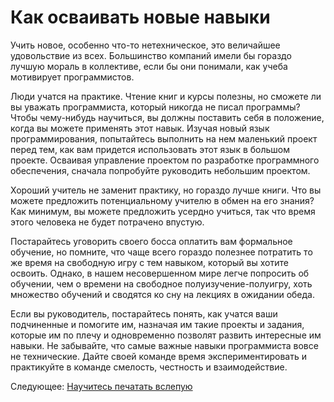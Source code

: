 # Как осваивать новые навыки
[//]: # (Version:1.0.0)
Учить новое, особенно что-то нетехническое, это величайшее удовольствие из всех. Большинство компаний имели бы гораздо лучшую мораль в коллективе, если бы они понимали, как учеба мотивирует программистов.

Люди учатся на практике. Чтение книг и курсы полезны, но сможете ли вы уважать программиста, который никогда не писал программы? Чтобы чему-нибудь научиться, вы должны поставить себя в положение, когда вы можете применять этот навык. Изучая новый язык программирования, попытайтесь выполнить на нем маленький проект перед тем, как вам придется использовать этот язык в большом проекте. Осваивая управление проектом по разработке программного обеспечения, сначала попробуйте руководить небольшим проектом.

Хороший учитель не заменит практику, но гораздо лучше книги. Что вы можете предложить потенциальному учителю в обмен на его знания? Как минимум, вы можете предложить усердно учиться, так что время этого человека не будет потрачено впустую.

Постарайтесь уговорить своего босса оплатить вам формальное обучение, но помните, что чаще всего гораздо полезнее потратить то же время на свободную игру с тем навыком, который вы хотите освоить. Однако, в нашем несовершенном мире легче попросить об обучении, чем о времени на свободное полуизучение-полуигру, хоть множество обучений и сводятся ко сну на лекциях в ожидании обеда. 

Если вы руководитель, постарайтесь понять, как учатся ваши подчиненные и помогите им, назначая им такие проекты и задания, которые им по плечу и одновременно позволят развить интересные им навыки. Не забывайте, что самые важные навыки программиста вовсе не технические. Дайте своей команде время экспериментировать и практикуйте в команде смелость, честность и взаимодействие.

Следующее: [Научитесь печатать вслепую](07-Learn-to-Type.md)
